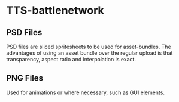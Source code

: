 # TTS-battlenetwork

## PSD Files
PSD files are sliced spritesheets to be used for asset-bundles. The advantages of using an asset bundle over the regular upload is that transparency, aspect ratio and interpolation is exact.

## PNG Files
Used for animations or where necessary, such as GUI elements.
